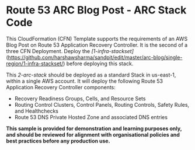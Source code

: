 # Route 53 ARC Blog Post - ARC Stack Code

This CloudFormation (CFN) Template supports the requirements of an AWS Blog Post on Route 53 Application Recovery Controller. It is the second of a three CFN Deployment. Deploy the *[1-infra-stackset]*(https://github.com/harshawsharma/sandpit/edit/master/arc-blog/single-region/1-infra-stackset/) before deploying this stack. 


This *2-arc-stack* should be deployed as a standard Stack in us-east-1, within a single AWS account.  It will deploy the following Route 53 Application Recovery Controller components:  
* Recovery Readiness Groups, Cells, and Resource Sets  
* Routing Control Clusters, Control Panels, Routing Controls, Safety Rules, and Healthchecks  
* Route 53 DNS Private Hosted Zone and associated DNS entries  

**This sample is provided for demonstration and learning purposes only, and should be reviewed for alignment with organisational policies and best practices before any production use.**
